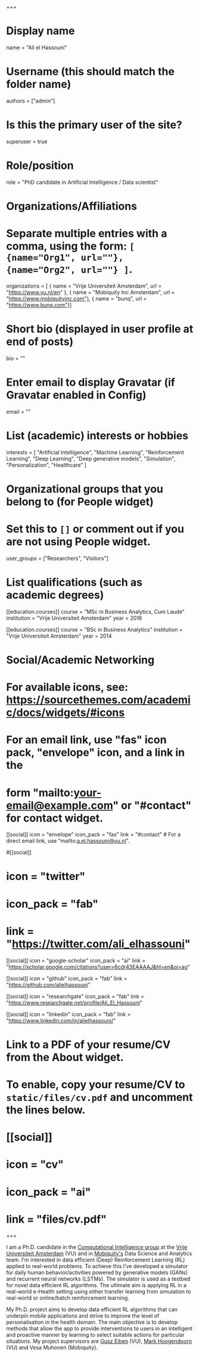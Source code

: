 +++
# Display name
name = "Ali el Hassouni"

# Username (this should match the folder name)
authors = ["admin"]

# Is this the primary user of the site?
superuser = true

# Role/position
role = "PhD candidate in Artificial Intelligence / Data scientist"

# Organizations/Affiliations
#   Separate multiple entries with a comma, using the form: `[ {name="Org1", url=""}, {name="Org2", url=""} ]`.
organizations = [ { name = "Vrije Universiteit Amsterdam", url = "https://www.vu.nl/en" },
                    { name = "Mobiquity Inc Amsterdam", url = "https://www.mobiquityinc.com"},
                    { name = "bunq", url = "https://www.bunq.com"}]

# Short bio (displayed in user profile at end of posts)
bio = ""

# Enter email to display Gravatar (if Gravatar enabled in Config)
email = ""

# List (academic) interests or hobbies
interests = [
  "Artificial Intelligence",
  "Machine Learning",
  "Reinforcement Learning",
  "Deep Learning",
  "Deep generative models",
  "Simulation",
  "Personalization",
  "Healthcare"
]

# Organizational groups that you belong to (for People widget)
#   Set this to `[]` or comment out if you are not using People widget.
user_groups = ["Researchers", "Visitors"]

# List qualifications (such as academic degrees)

[[education.courses]]
  course = "MSc in Business Analytics, Cum Laude"
  institution = "Vrije Universiteit Amsterdam"
  year = 2016

[[education.courses]]
  course = "BSc in Business Analytics"
  institution = "Vrije Universiteit Amsterdam"
  year = 2014

# Social/Academic Networking
# For available icons, see: https://sourcethemes.com/academic/docs/widgets/#icons
#   For an email link, use "fas" icon pack, "envelope" icon, and a link in the
#   form "mailto:your-email@example.com" or "#contact" for contact widget.

[[social]]
  icon = "envelope"
  icon_pack = "fas"
  link = "#contact"  # For a direct email link, use "mailto:a.el.hassouni@vu.nl".

#[[social]]
#  icon = "twitter"
#  icon_pack = "fab"
#  link = "https://twitter.com/ali_elhassouni"

[[social]]
  icon = "google-scholar"
  icon_pack = "ai"
  link = "https://scholar.google.com/citations?user=6cdr43EAAAAJ&hl=en&oi=ao"

[[social]]
  icon = "github"
  icon_pack = "fab"
  link = "https://github.com/alielhassouni"

[[social]]
  icon = "researchgate"
  icon_pack = "fab"
  link = "https://www.researchgate.net/profile/Ali_El_Hassouni"

[[social]]
  icon = "linkedin"
  icon_pack = "fab"
  link = "https://www.linkedin.com/in/alielhassouni/"
# Link to a PDF of your resume/CV from the About widget.
# To enable, copy your resume/CV to `static/files/cv.pdf` and uncomment the lines below.
# [[social]]
#   icon = "cv"
#   icon_pack = "ai"
#   link = "files/cv.pdf"

+++

I am a Ph.D. candidate in the <a href="https://www.cs.vu.nl/ci/" target="_blank">Computational Intelligence group</a> at the <a href="https://www.cs.vu.nl/en/" target="_blank">Vrije Universiteit Amsterdam</a> (VU) and in <a href="https://www.mobiquityinc.com" target="_blank">Mobiquity's</a> Data Science and Analytics team. I'm interested in data efficient (Deep) Reinforcement Learning (RL) applied to real-world problems. To achieve this I've developed a simulator for daily human behavior/activities powered by generative models (GANs) and recurrent neural networks (LSTMs). The simulator is used as a testbed for novel data efficient RL algorithms. The ultimate aim is applying RL in a real-world e-Health setting using either transfer learning from simulation to real-world or online/batch reinforcement learning.

My Ph.D. project aims to develop data efficient RL algorithms that can underpin mobile applications and strive to improve the level of personalisation in the health domain. The main objective is to develop methods that allow the app to provide interventions to users in an intelligent and proactive manner by learning to select suitable actions for particular situations. My project supervisors are <a href="https://www.cs.vu.nl/~gusz/" target="_blank"> Gusz Eiben</a> (VU), <a href="https://www.cs.vu.nl/~mhoogen/" target="_blank"> Mark Hoogendoorn</a> (VU) and Vesa Muhonen (Mobiquity).
